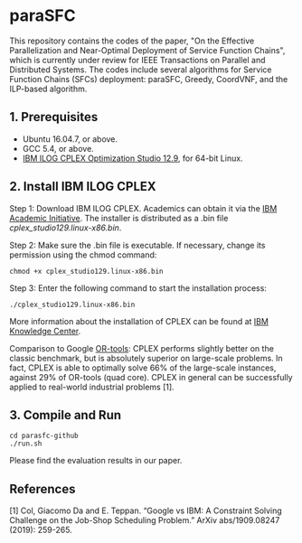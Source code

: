 # paraSFC
This repository contains the codes of the paper, "On the Effective Parallelization and Near-Optimal Deployment of Service Function Chains", which is currently under review for IEEE Transactions on Parallel and Distributed Systems. The codes include several algorithms for Service Function Chains (SFCs) deployment: paraSFC, Greedy, CoordVNF, and the ILP-based algorithm.

## 1. Prerequisites
- Ubuntu 16.04.7, or above.
- GCC 5.4, or above.
- [IBM ILOG CPLEX Optimization Studio 12.9](https://www-01.ibm.com/software/commerce/optimization/cplex-optimizer/), for 64-bit Linux.


## 2. Install IBM ILOG CPLEX

Step 1: Download IBM ILOG CPLEX. Academics can obtain it via the [IBM Academic Initiative](https://developer.ibm.com/academic/). The installer is distributed as a .bin file *cplex_studio129.linux-x86.bin*.

Step 2: Make sure the .bin file is executable. If necessary, change its permission using the chmod command:
``` shell
chmod +x cplex_studio129.linux-x86.bin
```

Step 3: Enter the following command to start the installation process:
``` shell
./cplex_studio129.linux-x86.bin
```

More information about the installation of CPLEX can be found at [IBM Knowledge Center](https://www.ibm.com/support/knowledgecenter/SSSA5P_12.9.0/ilog.odms.studio.help/Optimization_Studio/topics/COS_installing.html).

Comparison to Google [OR-tools](https://developers.google.com/optimization): CPLEX performs slightly better on the classic benchmark, but is absolutely superior on large-scale problems. In fact, CPLEX is able to optimally solve 66% of the large-scale instances, against 29% of OR-tools (quad core). CPLEX in general can be successfully applied to real-world industrial problems [1]. 


## 3. Compile and Run

```shell
cd parasfc-github
./run.sh
```

Please find the evaluation results in our paper.

## References
[1] Col, Giacomo Da and E. Teppan. “Google vs IBM: A Constraint Solving Challenge on the Job-Shop Scheduling Problem.” ArXiv abs/1909.08247 (2019): 259-265.


